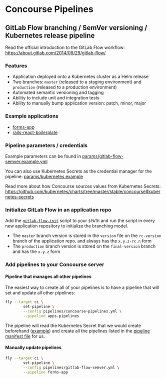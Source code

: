 # Concourse Pipelines

## GitLab Flow branching / SemVer versioning / Kubernetes release pipeline

Read the official introduction to the GitLab Flow workflow: <https://about.gitlab.com/2014/09/29/gitlab-flow/>

### Features

- Application deployed onto a Kubernetes cluster as a Helm release
- Two branches: `master` (released to a staging environment) and `production` (released to a production environment)
- Automated semantic versioning and tagging
- Ability to include unit and integration tests
- Ability to manually bump application version: patch, minor, major

### Example applications

- [forms-app](https://github.com/ilyasotkov/forms-app)
- [rails-react-boilerplate](https://github.com/ilyasotkov/rails-react-boilerplate)

### Pipeline parameters / credentials

Example parameters can be found in [params/gitlab-flow-semver.example.yml](/params/gitlab-flow-semver.example.yml)

You can also use Kubernetes Secrets as the credential manager for the pipeline: [params/kubernetes.example](/params/kubernetes.example)

Read more about how Concourse sources values from Kubernetes Secrets: <https://github.com/kubernetes/charts/tree/master/stable/concourse#kubernetes-secrets>

### Initialize GitLab Flow in an application repo

Add the [`gitlab-flow-init`](/gitlab-flow-init) script to your `$PATH` and run the script in every new application repository to initialize the branching model.

- The `master` branch version is stored in the `version` file on the `rc-version` branch of the application repo, and always has the `x.y.z-rc.n` form
- The `production` branch version is stored on the `final-version` branch and has the `x.y.z` form

### Add pipelines to your Concourse server

#### Pipeline that manages all other pipelines

The easiest way to create all of your pipelines is to have a pipeline that will set and update all other pipelines:

```sh
fly --target ci \
        set-pipeline \
        --config pipelines/concourse-pipelines.yml \
        --pipeline apps-pipelines
```

The pipeline will read the Kubernetes Secret that we would create beforehand ([example](https://github.com/ilyasotkov/concourse-pipelines/blob/master/params/kubernetes.example/apps-pipelines.yaml)) and create all the pipelines listed in the [pipeline manifest file](/params/apps-pipelines-manifest.example.yml) for us.

#### Manually update pipelines

```sh
fly --target ci \
        set-pipeline \
        --config pipelines/gitlab-flow-semver.yml \
        --pipeline forms-app
```
